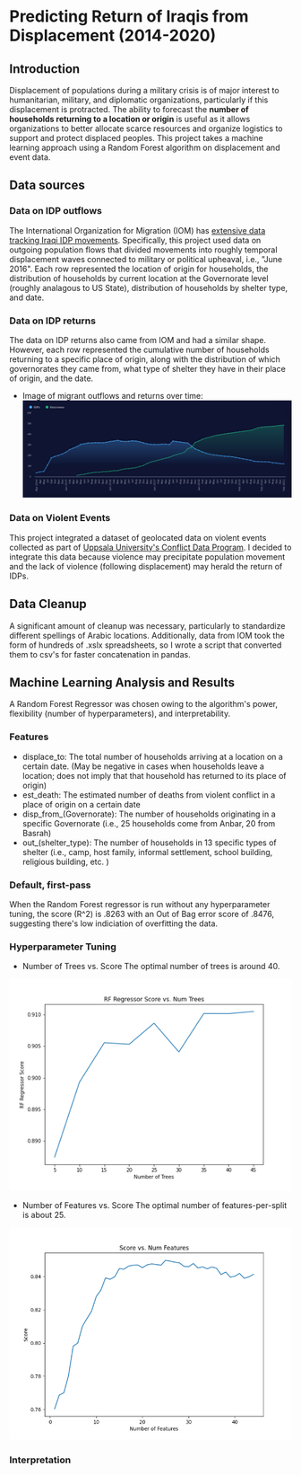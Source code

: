 # Predicting Return of Iraqis from Displacement (2014-2020)

## Introduction

Displacement of populations during a military crisis is of major interest to humanitarian, military, and diplomatic organizations, particularly if this displacement is protracted. The ability to forecast the **number of households returning to a location or origin**  is useful as it allows organizations to better allocate scarce resources and organize logistics to support and protect displaced peoples. This project takes a machine learning approach using a Random Forest algorithm on displacement and event data. 

## Data sources

### Data on IDP outflows
The International Organization for Migration (IOM) has [extensive data tracking Iraqi IDP movements](http://iraqdtm.iom.int/). Specifically, this project used data on outgoing population flows that divided movements into roughly temporal displacement waves connected to military or political upheaval, i.e., "June 2016". Each row represented the location of origin for households, the distribution of households by current location at the Governorate level (roughly analagous to US State), distribution of households by shelter type, and date. 

### Data on IDP returns
The data on IDP returns also came from IOM and had a similar shape. However, each row represented the cumulative number of households returning to a specific place of origin, along with the distribution of which governorates they came from, what type of shelter they have in their place of origin, and the date. 

* Image of migrant outflows and returns over time:
![](images/dtm_screenshot.png)

### Data on Violent Events
This project integrated a dataset of geolocated data on violent events collected as part of [Uppsala University's Conflict Data Program](https://ucdp.uu.se/country/645). I decided to integrate this data because violence may precipitate population movement and the lack of violence (following displacement) may herald the return of IDPs. 

## Data Cleanup
A significant amount of cleanup was necessary, particularly to standardize different spellings of Arabic locations. Additionally, data from IOM took the form of hundreds of .xslx spreadsheets, so I wrote a script that converted them to csv's for faster concatenation in pandas. 

## Machine Learning Analysis and Results
A Random Forest Regressor was chosen owing to the algorithm's power, flexibility (number of hyperparameters), and interpretability. 

### Features
* displace_to: The total number of households arriving at a location on a certain date. (May be negative in cases when households leave a location; does not imply that that household has returned to its place of origin)
* est_death: The estimated number of deaths from violent conflict in a place of origin on a certain date
* disp_from_(Governorate): The number of households originating in a specific Governorate (i.e., 25 households come from Anbar, 20 from Basrah)
* out_(shelter_type): The number of households in 13 specific types of shelter (i.e., camp, host family, informal settlement, school building, religious building, etc. )

### Default, first-pass
When the Random Forest regressor is run without any hyperparameter tuning, the score (R^2) is .8263 with an Out of Bag error score of .8476, suggesting there's low indiciation of overfitting the data. 

### Hyperparameter Tuning

* Number of Trees vs. Score 
The optimal number of trees is around 40. 

![](images/numtrees_vs_score.png)

* Number of Features vs. Score
The optimal number of features-per-split is about 25. 

![](images/features_vs_score.png)

### Interpretation
